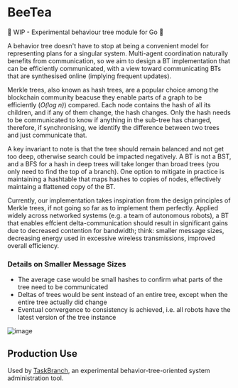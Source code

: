 # BeeTea

🚧 WIP - Experimental behaviour tree module for Go 🚧

A behavior tree doesn't have to stop at being a convenient model for representing plans for a singular system. Multi-agent coordination naturally benefits from communication, so we aim to design a BT implementation that can be efficiently communicated, with a view toward communicating BTs that are synthesised online (implying frequent updates).

Merkle trees, also known as hash trees, are a popular choice among the blockchain community beacuse they enable parts of a graph to be efficiently (*O(log n)*) compared. Each node contains the hash of all its children, and if any of them change, the hash changes. Only the hash needs to be communicated to know if anything in the sub-tree has changed, therefore, if synchronising, we identify the difference between two trees and just communicate that.

A key invariant to note is that the tree should remain balanced and not get too deep, otherwise search could be impacted negatively. A BT is not a BST, and a BFS for a hash in deep trees will take longer than broad trees (you only need to find the top of a branch). One option to mitigate in practice is maintaining a hashtable that maps hashes to copies of nodes, effectively maintaing a flattened copy of the BT.

Currently, our implementation takes inspiration from the design principles of Merkle trees, if not going so far as to implement them perfectly. Applied widely across networked systems (e.g. a team of autonomous robots), a BT that enables effcient delta-communication should result in significant gains due to decreased contention for bandwidth; think: smaller message sizes, decreasing energy used in excessive wireless transmissions, improved overall efficiency.

### Details on Smaller Message Sizes
* The average case would be small hashes to confirm what parts of the tree need to be communicated
* Deltas of trees would be sent instead of an entire tree, except when the entire tree actually did change
* Eventual convergence to consistency is achieved, i.e. all robots have the latest version of the tree instance



![image](https://github.com/mips171/beetea/assets/18670565/67b53178-6d5c-4b8d-99af-9bd55c6bf168)

## Production Use

Used by [TaskBranch](https://github.com/mips171/taskbranch), an experimental behavior-tree-oriented system administration tool.
